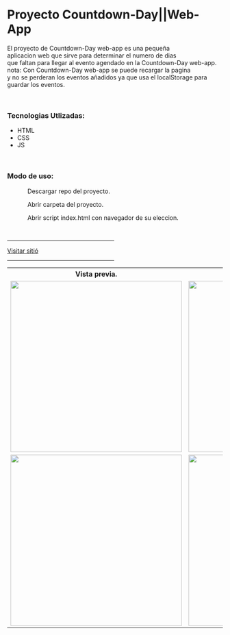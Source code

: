 # Proyecto Countdown-Day||Web-App

<p>El proyecto de Countdown-Day web-app es una pequeña<br> aplicacion web que sirve para determinar el numero de dias<br>que faltan para llegar al evento agendado en la Countdown-Day web-app.<br>nota: Con Countdown-Day web-app se puede recargar la pagina<br>y no se perderan los eventos añadidos ya que usa el localStorage para guardar los eventos.</p><br>

<h3>Tecnologias Utlizadas:</h3>
<ul>
	<li>HTML</li>
	<li>CSS</li>
	<li>JS</li>
</ul><br>

<h3>Modo de uso:</h3>
<ul>
	<ol>Descargar repo del proyecto.</ol>
	<ol>Abrir carpeta del proyecto.</ol>
	<ol>Abrir script index.html con navegador de su eleccion.</ol>
</ul><br>

<hr width="250"><a href="https://aressantonio.github.io/Proyecto-Countdown-Day-Web-App/">Visitar sitió</a><hr width="250">

<table>
	<tr>
		<th>Vista previa.</th>
	</tr>
	<tr>
		<td>
			<img src="https://user-images.githubusercontent.com/99376135/211953707-6b804093-1d6a-4408-9b27-aad334188711.png" alt="" width="400">
		</td>
		<td>
			<img src="https://user-images.githubusercontent.com/99376135/211953744-b66863fc-29ca-4c25-b505-7886338dc132.png" alt="" width="400">
		</td>
		<td>
			<img src="https://user-images.githubusercontent.com/99376135/211953765-b6b7b658-b324-4ae6-a26d-f5ad2343d54a.png" alt="" width="400">
		</td>
		<td>
			<img src="https://user-images.githubusercontent.com/99376135/211953775-57c7a617-1ea1-4f8b-9543-88985191a956.png" alt="" width="400">
		</td>
	</tr>
	<tr>
		<td>
			<img src="https://user-images.githubusercontent.com/99376135/211953811-9983c0ec-0e19-42ef-a626-4ff7bfb2fcc4.png" alt="" width="400">
		</td>
		<td>
			<img src="https://user-images.githubusercontent.com/99376135/211953833-e87b5f02-fcba-49cc-8f5a-154493063ae3.png" alt="" width="400">
		</td>
		<td>
			<img src="https://user-images.githubusercontent.com/99376135/211953849-5c22ca30-e5fd-4fd8-a45a-973377dddee7.png" alt="" width="400">
		</td>
	</tr>
</table>

